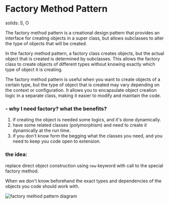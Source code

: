 # Factory Method Pattern

solids: S, O

The factory method pattern is a creational design pattern that provides an interface for creating objects in a super class, but allows subclasses to alter the type of objects that will be created.

In the factory method pattern, a factory class creates objects, but the actual object that is created is determined by subclasses. This allows the factory class to create objects of different types without knowing exactly which type of object it is creating.

The factory method pattern is useful when you want to create objects of a certain type, but the type of object that is created may vary depending on the context or configuration. It allows you to encapsulate object creation logic in a separate class, making it easier to modify and maintain the code.
### - why I need factory? what the benefits?
1. if creating the object is needed some logics, and it's done dynamically.
2. have some related classes (polymorphism) and need to create it dynamically at the run time.
3. if you don't know form the begging what the classes you need, and you need to keep you code open to extension.

### the idea:
replace direct object construction using ```new``` keyword with call to the special factory method.

When we don't know beforehand the exact types and dependencies of the objects you code should work with.


![factory method pattern diagram](../../../../resources/imgs/factory%20method.png)
